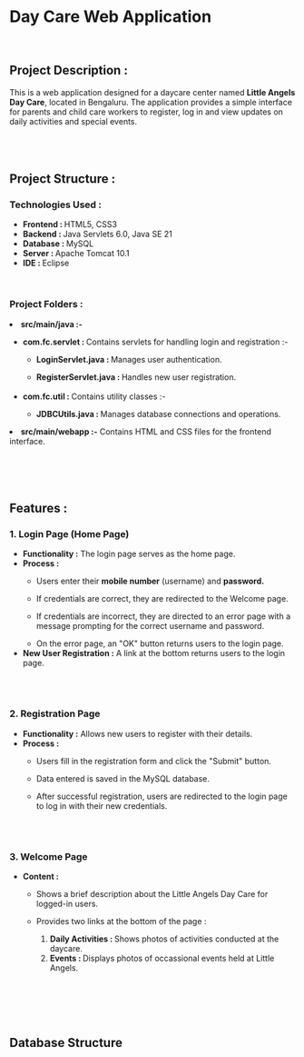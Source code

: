 <h1>Day Care Web Application</h1><br>

<h2>Project Description :</h2> 
This is a web application designed for a daycare center named <b>Little Angels Day Care</b>, located in Bengaluru. The application provides a simple interface for parents and child care workers to register, log in and view updates on daily activities and special events. <br> <br> <br> <br>

<h2>Project Structure :</h2>
<h3>Technologies Used :</h3> 
<ul><li><b>Frontend : </b>HTML5, CSS3</li>
<li><b>Backend : </b>Java Servlets 6.0, Java SE 21</li>
  <li><b>Database : </b>MySQL</li>
  <li><b>Server : </b>Apache Tomcat 10.1</li>
  <li><b>IDE : </b>Eclipse</li>
</ul> <br>

<h3>Project Folders :</h3>
<li><b>src/main/java :-</b></li>
  <ul><li><b>com.fc.servlet : </b>Contains servlets for handling login and registration :- </li>
   <ul><li><b>LoginServlet.java : </b>Manages user authentication.</li>
    </ul>
    <ul><li><b>RegisterServlet.java : </b>Handles new user registration.</li>
    </ul>
 <br>
<li><b>com.fc.util : </b>Contains utility classes :- </li>
   <ul><li><b>JDBCUtils.java : </b>Manages database connections and operations.</li>
    </ul>
  </ul> 
  <li><b>src/main/webapp :-</b> Contains HTML and CSS files for the frontend interface.</li><br> <br> <br> <br>

  <h2>Features :</h2>
  <h3>1. Login Page (Home Page)</h3>
  <ul><li><b>Functionality :</b> The login page serves as the home page.</li>
  <li><b>Process :</b></li>
  <ul>
    <li>Users enter their <b>mobile number</b> (username) and <b>password.</b></li>
  </ul>
    <ul>
      <li>If credentials are correct, they are redirected to the Welcome page.</li>
    </ul>
    <ul>
      <li>If credentials are incorrect, they are directed to an error page with a message prompting for the correct username and password.</li>
    </ul>
    <ul>
      <li>On the error page, an "OK" button returns users to the login page.</li>
    </ul>
    <li><b>New User Registration :</b> A link at the bottom returns users to the login page.</li>
  </ul> <br> <br>

  <h3>2. Registration Page</h3>
  <ul><li><b>Functionality :</b> Allows new users to register with their details.</li>
  <li><b>Process :</b></li>
  <ul>
    <li>Users fill in the registration form and click the "Submit" button.</li>
  </ul>
    <ul>
      <li>Data entered is saved in the MySQL database.</li>
    </ul>
    <ul>
      <li>After successful registration, users are redirected to the login page to log in with their new credentials.</li>
    </ul>
  </ul> <br> <br>

  <h3>3. Welcome Page</h3>
  <ul><li><b>Content :</b></li>
  <ul>
    <li>Shows a brief description about the Little Angels Day Care for logged-in users.</li>
  </ul>
    <ul>
      <li>Provides two links at the bottom of the page :</li>
       <ol><li><b>Daily Activities : </b>Shows photos of activities conducted at the daycare.</li>
         <li><b>Events : </b>Displays photos of occassional events held at Little Angels.</li></ol>
    </ul>
    </ul> <br> <br> <br> <br>

   <h2>Database Structure</h2>

    
